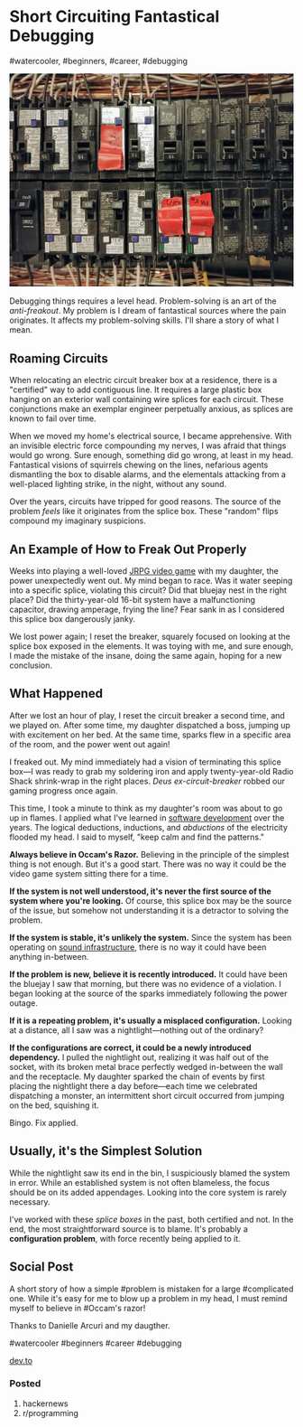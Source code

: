 # Short Circuiting Fantastical Debugging
#watercooler, #beginners, #career, #debugging

![](images/49-01.jpeg)

Debugging things requires a level head. Problem-solving is an art of the *anti-freakout*. My problem is I dream of fantastical sources where the pain originates. It affects my problem-solving skills. I'll share a story of what I mean.

## Roaming Circuits

When relocating an electric circuit breaker box at a residence, there is a "certified" way to add contiguous line. It requires a large plastic box hanging on an exterior wall containing wire splices for each circuit. These conjunctions make an exemplar engineer perpetually anxious, as splices are known to fail over time.

When we moved my home's electrical source, I became apprehensive. With an invisible electric force compounding my nerves, I was afraid that things would go wrong. Sure enough, something did go wrong, at least in my head. Fantastical visions of squirrels chewing on the lines, nefarious agents dismantling the box to disable alarms, and the elementals attacking from a well-placed lighting strike, in the night, without any sound.

Over the years, circuits have tripped for good reasons. The source of the problem *feels* like it originates from the splice box. These "random" flips compound my imaginary suspicions.

## An Example of How to Freak Out Properly

Weeks into playing a well-loved [JRPG video game](https://superjumpmagazine.com/secret-of-mana-an-oral-history-of-playing-the-jrpg-in-the-1990s-39029a28584f) with my daughter, the power unexpectedly went out. My mind began to race. Was it water seeping into a specific splice, violating this circuit? Did that bluejay nest in the right place? Did the thirty-year-old 16-bit system have a malfunctioning capacitor, drawing amperage, frying the line? Fear sank in as I considered this splice box dangerously janky.

We lost power again; I reset the breaker, squarely focused on looking at the splice box exposed in the elements. It was toying with me, and sure enough, I made the mistake of the insane, doing the same again, hoping for a new conclusion.

## What Happened

After we lost an hour of play, I reset the circuit breaker a second time, and we played on. After some time, my daughter dispatched a boss, jumping up with excitement on her bed. At the same time, sparks flew in a specific area of the room, and the power went out again!

I freaked out. My mind immediately had a vision of terminating this splice box—I was ready to grab my soldering iron and apply twenty-year-old Radio Shack shrink-wrap in the right places. *Deus ex-circuit-breaker* robbed our gaming progress once again. 

This time, I took a minute to think as my daughter's room was about to go up in flames. I applied what I've learned in [software development](https://medium.com/hackernoon/meta-skills-of-a-software-engineer-bed411f6685e) over the years. The logical deductions, inductions, and *abductions* of the electricity flooded my head. I said to myself, "keep calm and find the patterns." 

**Always believe in Occam's Razor.** Believing in the principle of the simplest thing is not enough. But it's a good start. There was no way it could be the video game system sitting there for a time.

**If the system is not well understood, it's never the first source of the system where you're looking.** Of course, this splice box may be the source of the issue, but somehow not understanding it is a detractor to solving the problem.

**If the system is stable, it's unlikely the system.** Since the system has been operating on [sound infrastructure](https://medium.com/hackernoon/software-is-unlike-construction-c0284ee4b723), there is no way it could have been anything in-between.

**If the problem is new, believe it is recently introduced.** It could have been the bluejay I saw that morning, but there was no evidence of a violation. I began looking at the source of the sparks immediately following the power outage.

**If it is a repeating problem, it's usually a misplaced configuration.** Looking at a distance, all I saw was a nightlight—nothing out of the ordinary?

**If the configurations are correct, it could be a newly introduced dependency.** I pulled the nightlight out, realizing it was half out of the socket, with its broken metal brace perfectly wedged in-between the wall and the receptacle. My daughter sparked the chain of events by first placing the nightlight there a day before—each time we celebrated dispatching a monster, an intermittent short circuit occurred from jumping on the bed, squishing it.

Bingo. Fix applied.

## Usually, it's the Simplest Solution

While the nightlight saw its end in the bin, I suspiciously blamed the system in error. While an established system is not often blameless, the focus should be on its added appendages. Looking into the core system is rarely necessary.

I've worked with these *splice boxes* in the past, both certified and not. In the end, the most straightforward source is to blame. It's probably a **configuration problem**, with force recently being applied to it.

## Social Post

A short story of how a simple #problem is mistaken for a large #complicated one. While it's easy for me to blow up a problem in my head, I must remind myself to believe in #Occam's razor!

Thanks to Danielle Arcuri and my daugther.

#watercooler #beginners #career #debugging

[dev.to](https://dev.to/solidi/short-circuiting-fantastical-debugging-ig3)

### Posted

1. hackernews
1. r/programming
